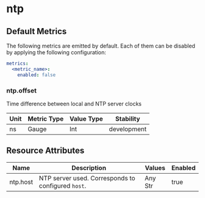 [comment]: <> (Code generated by mdatagen. DO NOT EDIT.)

# ntp

## Default Metrics

The following metrics are emitted by default. Each of them can be disabled by applying the following configuration:

```yaml
metrics:
  <metric_name>:
    enabled: false
```

### ntp.offset

Time difference between local and NTP server clocks

| Unit | Metric Type | Value Type | Stability |
| ---- | ----------- | ---------- | --------- |
| ns | Gauge | Int | development |

## Resource Attributes

| Name | Description | Values | Enabled |
| ---- | ----------- | ------ | ------- |
| ntp.host | NTP server used. Corresponds to configured `host`. | Any Str | true |
